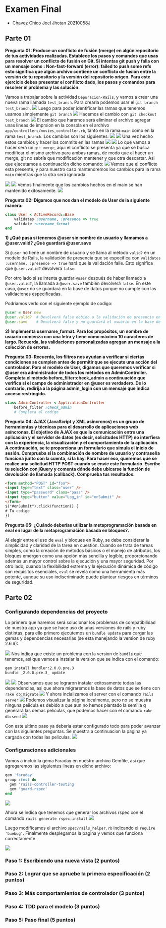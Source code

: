 # Examen Final
- Chavez Chico Joel Jhotan 20210058J
## Parte 01
**Pregunta 01: Produce un conflicto de fusión (merge) en algún repositorio de tus actividades realizadas. Establece los pasos y comandos que usas para resolver un conflicto de fusión en Git. Si intentas git push y falla con un mensaje como : Non-fast-forward (error): failed to push some refs esto significa que algún archivo contiene un conflicto de fusión entre la versión de tu repositorio y la versión del repositorio origen. Para este ejercicio debes presentar el conflicto dado, los pasos y comandos para resolver el problema y las solución.**

Vamos a trabajar sobre la actividad `Depuracion-Rails`, y vamos a crear una nueva rama llamada `test_branch`. Para crearla podemos usar el `git branch test_branch`.
![](img/a1.png)
Luego para poder identificar las ramas que tenemos usamos simplemente `git branch`
![](img/a2.png)
Hacemos el cambio con `git checkout test_branch`
![](img/a3.png)
El cambio que haremos será eliminar el archivo agregar unas lineas de imprsion en la consola en el archivo `app/controllers/movies_controller.rb`, tanto en la rama `main` como en la rama `test_branch`. Los cambios son los siguientes:
![](img/x1.png)
![](img/x2.png)
Una vez hecho estos cambios y hacer los commits en las ramas
![](img/z1.png)
![](img/z2.png)
Lo que vamos a hacer será un `git merge`, aqui el conflicto se presenta ya que se busca modificar el mismo archivo para ambas ramas, de modo que al hacer un merge, git no sabría que modificación mantener y que otra descartar. Asi que ejecutamos a continuación dicho comando:
![](img/x3.png)
Vemos que el conflicto esta presente, y para nuestro caso mantendremos los cambios para la rama `main` mientras que la otra será ignorada.

![](img/x4.png)
![](img/x5.png)
Vemos finalmente que los cambios hechos en el main se han mantenido exitosamente.
![](img/x6.png)


**Pregunta 02: Digamos que nos dan el modelo de User de la siguiente manera:**
```rb
class User < ActiveRecord::Base
    validates :username, :presence => true
    validate :username_format
end
```
**1) ¿Qué pasa si tenemos @user sin nombre de usuario y llamamos a @user.valid? ¿Qué guardará @user.save**


Si `@user` no tiene un nombre de usuario y se llama al método `valid?` en un modelo de Rails, la validación de presencia que se especifica con `validates :username, :presence => true` hará que la validación falle. Esto significa que `@user.valid?` devolverá `false`.

Por otro  lado si se intenta guardar `@user` después de haber llamado a `@user.valid?`, la llamada a `@user.save` también devolverá `false`. En este caso, `@user` no se guardará en la base de datos porque no cumple con las validaciones especificadas.

Podriamos verlo con el siguiente ejemplo de codigo:

```ruby
@user = User.new
@user.valid?  # Devolverá false debido a la validación de presencia en el campo username
@user.save    # Devolverá false y no guardará el usuario en la base de datos
```


**2) Implementa username_format. Para los propósitos, un nombre de usuario comienza 	con una letra y tiene como máximo 10 caracteres de largo. Recuerda, las validaciones 	personalizadas agregan un mensaje a la colección de errores.**


**Pregunta 03: Recuerda, los filtros nos ayudan a verificar si ciertas condiciones se cumplen antes de permitir que se ejecute una acción del controlador. Para el modelo de User, digamos que queremos verificar si @user era administrador de todos los métodos en AdminController. Completa el método before_filter:check_admin a continuación que verifica si el campo de administrador en @user es verdadero. De lo contrario, redirija a la página admin_login con un mensaje que indica acceso restringido.**

```rb
class AdminController < ApplicationController
    before_filter :check_admin
    # Completa el codigo
```

**Pregunta 04: AJAX (JavaScript y XML asíncronos) es un grupo de herramientas y técnicas para el desarrollo de aplicaciones web asíncronas. El objetivo de AJAX es que la comunicación entre una aplicación y el servidor de datos (es decir, solicitudes HTTP) no interfiera con la experiencia, la visualización y el comportamiento de la aplicación. A continuación, se te proporciona un formulario que simula el inicio de sesión. Comprueba si la combinación de nombre de usuario y contraseña funciona junto con la cuenta, si la hay. Para hacer eso, queremos que se realice una solicitud HTTP POST cuando se envíe este formulario. Escribe tu solución con jQuery y comenta dónde debe ubicarse la función de devolución de llamada (callback). Comprueba tus resultados.**

```html
<form method="POST" id="foo">
<input type="text" class="user" />
<input type="password" class="pass" />
<input type="button" value="Log␣in" id="onSubmit" />
</form>
$("#onSubmit").click(function() {
# Tu codigo
})
```





**Pregunta 05: ¿Cuándo deberías utilizar la metaprogramación basada en eval en lugar de la metaprogramación basada en bloques?.**

Al elegir entre el uso de `eval` y bloques en Ruby, se debe considerar la simplicidad y claridad de la tarea en cuestión. Cuando se trata de tareas simples, como la creación de métodos básicos o el manejo de atributos, los bloques emergen como una opción más sencilla y legible, proporcionando además un mayor control sobre la ejecución y una mayor seguridad. Por otro lado, cuando la flexibilidad extrema y la ejecución dinámica de código son requisitos esenciales, `eval` se revela como una herramienta más potente, aunque su uso indiscriminado puede plantear riesgos en términos de seguridad.

## Parte 02
### Configurando dependencias del proyecto
Lo primero que haremos será solucionar los problemas de compatibilidad de nuestra app ya que se hace uso de unas versiones de rails y ruby distintas, para ello primero ejecutemos un `bundle update` para cargar las gemas y dependencias necesarias (se esta manejando la version de ruby 2.6.6):

![](img/1.png)
Nos indica que existe un problema con la version de `bundle` que tenemos, asi que vamos a instalar la version que se indica con el comando:
```bash
gem install bundler:2.0.0.pre.3
bundle _2.0.0.pre.3_ update
```
![](img/2.png)
![](img(3.png))
Observamos que se lograron instalar exitosamente todas las dependencias, asi que ahora migraremos la base de datos que se tiene con `rake db:migrate`
![](img/4.png)
Y ahora incializamos el server con el comando `rails server`
![](img/5.png)
Podemos visualizar la página localmente, pero no se muestra ninguna pelicula es debido a que aun no hemos plantado la semilla q generará las demas peliculas, que podemos hacer con el comando `rake db:seed`
 ![](img/6.png)

Con este ultimo paso ya deberia estar configurado todo para poder avanzar con las siguientes preguntas. Se muestra a continuacion la pagina ya cargada con todas las peliculas.
 ![](img/7.png)

### Configuraciones adicionales
Vamos a incluir la gema Faraday en nuestro archivo Gemfile, asi que agregaremos las siguientes lineas en dicho archivo:

```rb
gem 'faraday'  
group :test do
  gem 'rails-controller-testing'
  gem 'guard-rspec'                 
end
```
 ![](img/8.png)

Ahora se indica que tenemos que generar los archivos rspec con el comando `rails generate rspec:install`
 ![](img/9.png)

Luego modificamos el archivo `spec/rails_helper.rb` indicando el `require 'buebug'`. Finalmente desplegamos la pagina y vemos que funciona correctamente.

 ![](img/10.png)



### Paso 1: Escribiendo una nueva vista (2 puntos)



### Paso 2: Lograr que se apruebe la primera especificación  (2 puntos)

### Paso 3: Más comportamientos de controlador (3 puntos)

### Paso 4: TDD para el modelo (3 puntos)

### Paso 5: Paso final (5 puntos)